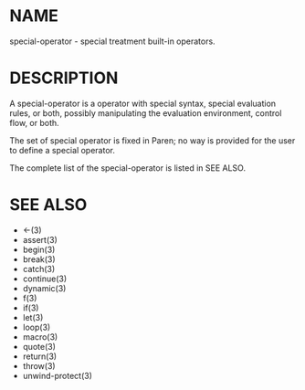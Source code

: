 # NAME
special-operator - special treatment built-in operators.

# DESCRIPTION
A special-operator is a operator with special syntax, special evaluation rules, or both, possibly manipulating the evaluation environment, control flow, or both.

The set of special operator is fixed in Paren; no way is provided for the user to define a special operator.

The complete list of the special-operator is listed in SEE ALSO.

# SEE ALSO
- <-(3)
- assert(3)
- begin(3)
- break(3)
- catch(3)
- continue(3)
- dynamic(3)
- f(3)
- if(3)
- let(3)
- loop(3)
- macro(3)
- quote(3)
- return(3)
- throw(3)
- unwind-protect(3)
